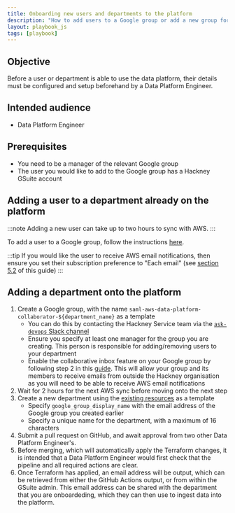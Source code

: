 ```yaml
---
title: Onboarding new users and departments to the platform
description: "How to add users to a Google group or add a new group for a department."
layout: playbook_js
tags: [playbook]
---
```


## Objective

Before a user or department is able to use the data platform, their details must be configured and setup beforehand by a Data Platform Engineer.

## Intended audience

- Data Platform Engineer

## Prerequisites

- You need to be a manager of the relevant Google group
- The user you would like to add to the Google group has a Hackney GSuite account

## Adding a user to a department already on the platform

:::note
Adding a new user can take up to two hours to sync with AWS.
:::

To add a user to a Google group, follow the instructions [here][add_user_google_group].

:::tip
If you would like the user to receive AWS email notifications, then ensure you set their subscription preference to "Each email" (see [section 5.2][membership_settings] of this guide)
:::

[add_user_google_group]: https://support.google.com/groups/answer/2465464?hl=en

## Adding a department onto the platform

1. Create a Google group, with the name `saml-aws-data-platform-collaborator-${department_name}` as a template
   - You can do this by contacting the Hackney Service team via the [`ask-devops` Slack channel][ask_devops_slack]
   - Ensure you specify at least one manager for the group you are creating. This person is responsible for adding/removing
    users to your department
   - Enable the collaborative inbox feature on your Google group by following step 2 in this [guide][collaborative_inbox].
  This will allow your group and its members to receive emails from outside the Hackney organisation as you will need to be able to receive AWS email notifications
2. Wait for 2 hours for the next AWS sync before moving onto the next step
3. Create a new department using the [existing resources][department.tf] as a template
   - Specify `google_group_display_name` with the email address of the Google group you created earlier
   - Specify a unique name for the department, with a maximum of 16 characters
4. Submit a pull request on GitHub, and await approval from two other Data Platform Engineer's.
5. Before merging, which will automatically apply the Terraform changes, it is intended that a Data Platform Engineer would first check that the pipeline and all required actions are clear.
6. Once Terraform has applied, an email address will be output, which can be retrieved from either the GitHub Actions output, or from within the GSuite admin. This email address can be shared with the department that you are onboardeding, which they can then use to ingest data into the platform.

[department.tf]: https://github.com/LBHackney-IT/Data-Platform/blob/main/terraform/05-departments.tf
[ask_devops_slack]: https://hackit-lbh.slack.com/archives/C01FX9ERRSL
[collaborative_inbox]: https://support.google.com/a/users/answer/10375787?hl=en#:~:text=Step%202%3A%20Turn%20on%20Collaborative%20Inbox%20features
[membership_settings]: https://support.google.com/a/users/answer/9303224?hl=en#:~:text=marked%20as%20favorites.-,5.2%20View%20and%20edit%20membership%20settings,-Your%C2%A0subscription%20settings
